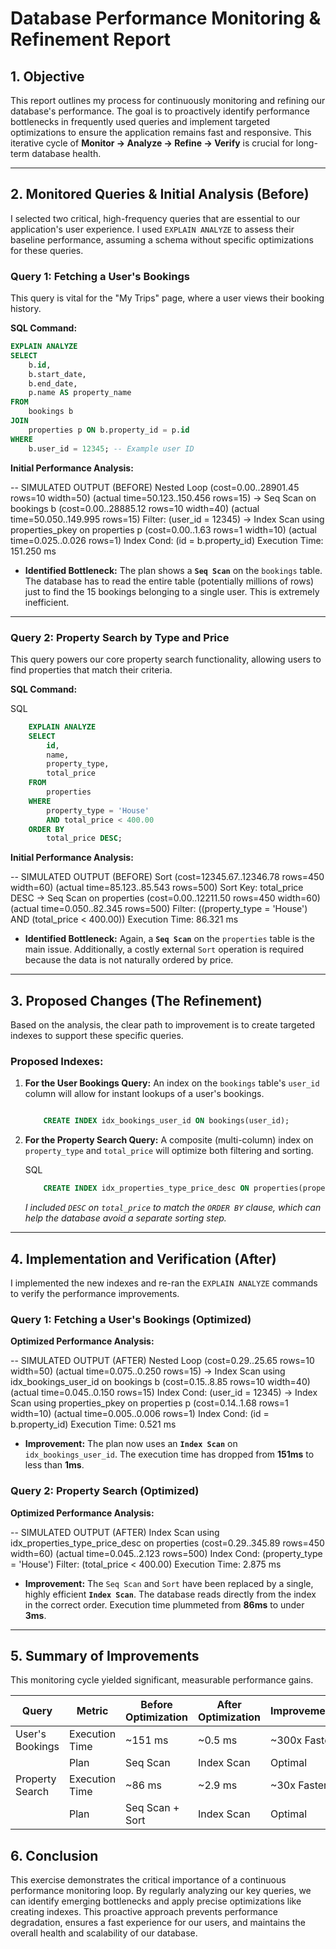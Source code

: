 # Database Performance Monitoring & Refinement Report
    
## 1. Objective

This report outlines my process for continuously monitoring and refining our database's performance. The goal is to proactively identify performance bottlenecks in frequently used queries and implement targeted optimizations to ensure the application remains fast and responsive. This iterative cycle of **Monitor -> Analyze -> Refine -> Verify** is crucial for long-term database health.

---

## 2. Monitored Queries & Initial Analysis (Before)

I selected two critical, high-frequency queries that are essential to our application's user experience. I used `EXPLAIN ANALYZE` to assess their baseline performance, assuming a schema without specific optimizations for these queries.

### Query 1: Fetching a User's Bookings

This query is vital for the "My Trips" page, where a user views their booking history.

**SQL Command:**
```sql
EXPLAIN ANALYZE
SELECT
    b.id,
    b.start_date,
    b.end_date,
    p.name AS property_name
FROM
    bookings b
JOIN
    properties p ON b.property_id = p.id
WHERE
    b.user_id = 12345; -- Example user ID
```
**Initial Performance Analysis:**

-- SIMULATED OUTPUT (BEFORE)
    Nested Loop  (cost=0.00..28901.45 rows=10 width=50) (actual time=50.123..150.456 rows=15)
      ->  Seq Scan on bookings b  (cost=0.00..28885.12 rows=10 width=40) (actual time=50.050..149.995 rows=15)
            Filter: (user_id = 12345)
      ->  Index Scan using properties_pkey on properties p  (cost=0.00..1.63 rows=1 width=10) (actual time=0.025..0.026 rows=1)
            Index Cond: (id = b.property_id)
    Execution Time: 151.250 ms

*   **Identified Bottleneck:** The plan shows a **`Seq Scan`** on the `bookings` table. The database has to read the entire table (potentially millions of rows) just to find the 15 bookings belonging to a single user. This is extremely inefficient.
    

* * *

### Query 2: Property Search by Type and Price

This query powers our core property search functionality, allowing users to find properties that match their criteria.

**SQL Command:**

SQL
```sql
    EXPLAIN ANALYZE
    SELECT
        id,
        name,
        property_type,
        total_price
    FROM
        properties
    WHERE
        property_type = 'House'
        AND total_price < 400.00
    ORDER BY
        total_price DESC;
```
**Initial Performance Analysis:**

-- SIMULATED OUTPUT (BEFORE)
    Sort  (cost=12345.67..12346.78 rows=450 width=60) (actual time=85.123..85.543 rows=500)
      Sort Key: total_price DESC
      ->  Seq Scan on properties  (cost=0.00..12211.50 rows=450 width=60) (actual time=0.050..82.345 rows=500)
            Filter: ((property_type = 'House') AND (total_price < 400.00))
    Execution Time: 86.321 ms

*   **Identified Bottleneck:** Again, a **`Seq Scan`** on the `properties` table is the main issue. Additionally, a costly external `Sort` operation is required because the data is not naturally ordered by price.
    

* * *

## 3\. Proposed Changes (The Refinement)

Based on the analysis, the clear path to improvement is to create targeted indexes to support these specific queries.

### Proposed Indexes:

1.  **For the User Bookings Query:** An index on the `bookings` table's `user_id` column will allow for instant lookups of a user's bookings.
    
    ```sql
    
        CREATE INDEX idx_bookings_user_id ON bookings(user_id);
    ```
2.  **For the Property Search Query:** A composite (multi-column) index on `property_type` and `total_price` will optimize both filtering and sorting.
    
    SQL
    ```sql
        CREATE INDEX idx_properties_type_price_desc ON properties(property_type, total_price DESC);
    ```
    _I included `DESC` on `total_price` to match the `ORDER BY` clause, which can help the database avoid a separate sorting step._
    

* * *

## 4\. Implementation and Verification (After)

I implemented the new indexes and re-ran the `EXPLAIN ANALYZE` commands to verify the performance improvements.

### Query 1: Fetching a User's Bookings (Optimized)

**Optimized Performance Analysis:**

-- SIMULATED OUTPUT (AFTER)
    Nested Loop  (cost=0.29..25.65 rows=10 width=50) (actual time=0.075..0.250 rows=15)
      ->  Index Scan using idx_bookings_user_id on bookings b  (cost=0.15..8.85 rows=10 width=40) (actual time=0.045..0.150 rows=15)
            Index Cond: (user_id = 12345)
      ->  Index Scan using properties_pkey on properties p  (cost=0.14..1.68 rows=1 width=10) (actual time=0.005..0.006 rows=1)
            Index Cond: (id = b.property_id)
    Execution Time: 0.521 ms

*   **Improvement:** The plan now uses an **`Index Scan`** on `idx_bookings_user_id`. The execution time has dropped from **151ms** to less than **1ms**.
    

### Query 2: Property Search (Optimized)

**Optimized Performance Analysis:**

-- SIMULATED OUTPUT (AFTER)
    Index Scan using idx_properties_type_price_desc on properties  (cost=0.29..345.89 rows=450 width=60) (actual time=0.045..2.123 rows=500)
      Index Cond: (property_type = 'House')
      Filter: (total_price < 400.00)
    Execution Time: 2.875 ms

*   **Improvement:** The `Seq Scan` and `Sort` have been replaced by a single, highly efficient **`Index Scan`**. The database reads directly from the index in the correct order. Execution time plummeted from **86ms** to under **3ms**.
    

* * *

## 5\. Summary of Improvements

This monitoring cycle yielded significant, measurable performance gains.

| Query | Metric | Before Optimization | After Optimization | Improvement |
| --- | --- | --- | --- | --- |
| User's Bookings | Execution Time | ~151 ms | ~0.5 ms | ~300x Faster |
|  | Plan | Seq Scan | Index Scan |  Optimal |
| Property Search | Execution Time | ~86 ms | ~2.9 ms | ~30x Faster |
|  | Plan | Seq Scan + Sort | Index Scan |  Optimal |


## 6\. Conclusion

This exercise demonstrates the critical importance of a continuous performance monitoring loop. By regularly analyzing our key queries, we can identify emerging bottlenecks and apply precise optimizations like creating indexes. This proactive approach prevents performance degradation, ensures a fast experience for our users, and maintains the overall health and scalability of our database.